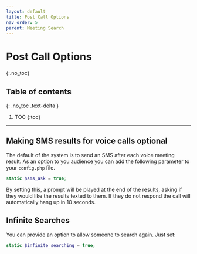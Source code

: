 ```yaml
---
layout: default
title: Post Call Options
nav_order: 5
parent: Meeting Search
---
```


# Post Call Options
{:.no_toc}

## Table of contents
{: .no_toc .text-delta }

1. TOC
{:toc}

---


## Making SMS results for voice calls optional

The default of the system is to send an SMS after each voice meeting result.  As an option to you audience you can add the following parameter to your `config.php` file.

```php
static $sms_ask = true;
```

By setting this, a prompt will be played at the end of the results, asking if they would like the results texted to them.  If they do not respond the call will automatically hang up in 10 seconds.


## Infinite Searches

You can provide an option to allow someone to search again.  Just set:

```php
static $infinite_searching = true;
``` 
